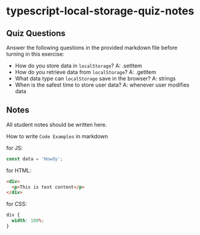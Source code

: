 # typescript-local-storage-quiz-notes

## Quiz Questions

Answer the following questions in the provided markdown file before turning in this exercise:

- How do you store data in `localStorage`?
  A: .setItem
- How do you retrieve data from `localStorage`?
  A: .getItem
- What data type can `localStorage` save in the browser?
  A: strings
- When is the safest time to store user data?
  A: whenever user modifies data

## Notes

All student notes should be written here.

How to write `Code Examples` in markdown

for JS:

```javascript
const data = 'Howdy';
```

for HTML:

```html
<div>
  <p>This is text content</p>
</div>
```

for CSS:

```css
div {
  width: 100%;
}
```
